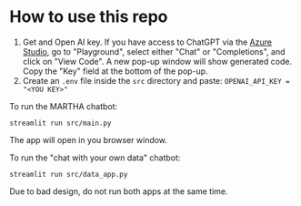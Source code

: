 # How to use this repo

1. Get and Open AI key. If you have access to ChatGPT via the [Azure Studio](https://oai.azure.com/portal/921e49107f0843ce8bad20e6704c8e8c), go to "Playground", select either "Chat" or "Completions", and click on "View Code". A new pop-up window will show generated code. Copy the "Key" field at the bottom of the pop-up.
2. Create an `.env` file inside the `src` directory and paste:
```OPENAI_API_KEY = "<YOU KEY>"```

To run the MARTHA chatbot:
```
streamlit run src/main.py
```
The app will open in you browser window.

To run the "chat with your own data" chatbot:
```
streamlit run src/data_app.py
```

Due to bad design, do not run both apps at the same time.
